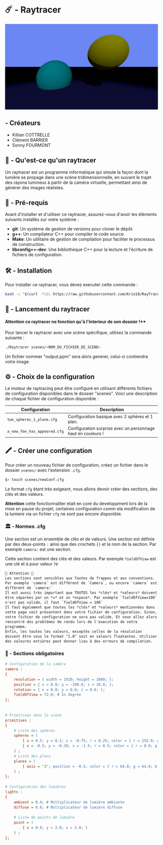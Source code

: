 # ☄️ - Raytracer

![Raytracer](screenshots/two_spheres_1_plane.jpg)

## - Créateurs

- Killian COTTRELLE
- Clément BARRIER
- Sonny FOURMONT

## 🧐 - Qu'est-ce qu'un raytracer

Un raytracer est un programme informatique qui simule la façon dont la lumière se propage dans une scène tridimensionnelle, en suivant le trajet des rayons lumineux à partir de la caméra virtuelle, permettant ainsi de générer des images réalistes.

## 📝 - Pré-requis

Avant d'installer et d'utiliser ce raytracer, assurez-vous d'avoir les éléments suivants installés sur votre système :

- **git**: Un système de gestion de versions pour cloner le dépôt.
- **g++**: Un compilateur C++ pour compiler le code source.
- **Make**: Un utilitaire de gestion de compilation pour faciliter le processus de construction.
- **libconfig++-dev**: Une bibliothèque C++ pour la lecture et l'écriture de fichiers de configuration.

## 🛠️ - Installation

Pour installer ce raytracer, vous devez executer cette commande :

```bash
bash -c "$(curl -fsSL https://raw.githubusercontent.com/Krio18/RayTracer/main/Installation.sh)"
```

## 🚀 - Lancement du raytracer

#### **Attention** ce raytracer ne fonction qu'à l'interieur de son dossier !**

Pour lancer le raytracer avec une scène spécifique, utilisez la commande suivante :

```bash
./Raytracer scenes/<NOM_DU_FICHIER_DE_SCENE>
```

Un fichier nommer "output.ppm" sera alors generer, celui-ci contiendra votre image.

## ⚙️ - Choix de la configuration

Le moteur de raytracing peut être configuré en utilisant différents fichiers de configuration disponibles dans le dossier "scenes". Voici une description de chaque fichier de configuration disponible :

| Configuration                      | Description                                                                                           |
|------------------------------------|-------------------------------------------------------------------------------------------------------|
| `two_spheres_1_plane.cfg`          | Configuration basique avec 2 sphères et 1 plan.                                                       |
| `a_new_foe_has_appeared.cfg`       | Configuration surprise avec un personnage haut en couleurs !                                          |

## 🖍️ - Créer une configuration

Pour créer un nouveau fichier de configuration, créez un fichier dans le dossier `scenes/` avec l'extension `.cfg`.

```bash
$> touch scenes/newConf.cfg
```
Le format `cfg` étant très exigeant, nous allons devoir créer des sections, des clés et des valeurs.

**Attention** cette fonctionnaliter etait en core du developpment lors de la mise en pause du projet, certaines configuration comm ela modification de la lumiere
via un fichier `cfg` ne sont pas encore disponible.

### 🏛️ - Normes .cfg

Une section est un ensemble de clés et de valeurs. Une section est définie par des deux-points `:` ainsi que des crochets `{}` et le nom de la section. Par exemple `camera:` est une section.

Cette section contient des clés et des valeurs. Par exemple `fieldOfView` est une clé et à pour valeur `70`

```
🚨 Attention 🚨
Les sections sont sensibles aux fautes de frappes et aux conventions.
Par exemple `camera` est différent de `Camera`, ou encore `camera` est différent de `camera:`
Il est aussi très important que TOUTES les *clés* et *valeurs* doivent être séparées par un *=* et un *espace*. Par exemple `fieldOfView=100` n'est pas valide, il faut `fieldOfView = 100`
Il faut également que toutes les *clés* et *valeurs* mentionnées dans cette page soit présentent dans votre fichier de configuration. Sinon, votre fichier de configuration ne sera pas valide. Et vous allez alors rencontré des problèmes de rendu lors de l'execution de votre programme.
Enfin, les toutes les valeurs, exceptés celles de la résolution doivent être sous le format "1.0" soit en valeurs floatantes. Utiliser des valeures entières peut donner lieu à des erreurs de compilation.
```

### 📢 - Sections obligatoires

```ini
# Configuration de la caméra
camera :
{
    resolution = { width = 1920; height = 1080; };
    position = { x = 0.0; y = -100.0; z = 20.0; };
    rotation = { x = 0.0; y = 0.0; z = 0.0; };
    fieldOfView = 72.0; # In degree
};


# Primitives dans la scene
primitives :
{
    # Liste des sphères
    spheres = (
        { x = 0.5; y = 0.2; z = -0.75; r = 0.25; color = { r = 255.0; g = 255.0; b = 0.0; };},
        { x = -0.5; y = -0.30; z = -1.5; r = 0.5; color = { r = 0.0; g = 235.0; b = 255.0; };}
    ) ;
    # Liste des plans
    planes = (
        { axis = "Z"; position = -0.5; color = { r = 64.0; g = 64.0; b = 255.0; }; }
    ) ;
};

# Configuration des lumières
lights :
{
    ambient = 0.4; # Multiplicateur de lumière ambiante
    diffuse = 0.6; # Multiplicateur de lumière diffuse

    # Liste de points de lumière
    point = (
        { x = 0.0; y = 2.0; z = 2.0; }
    ) ;
};
```